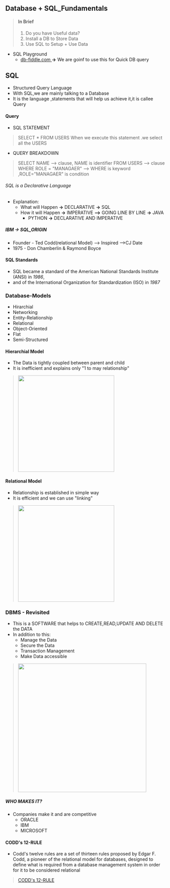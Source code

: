## Database + SQL_Fundamentals

>#### In Brief
> 1. Do you have Useful data?
> 2. Install a DB to Store Data
> 3. Use SQL to Setup + Use Data


- SQL Playground
  - [ db-fiddle.com ](db-fiddle.com) __->__ We are goinf to use this for Quick DB query 


## SQL
- Structured Query Language
- With SQL,we are mainly talking to a Database
- It is the language ,statements that will help us achieve it,it is callee Query

 #### Query
- SQL STATEMENT 
> SELECT * FROM USERS 
> When we execute this statement .we select all the USERS
- QUERY BREAKDOWN
> SELECT NAME      --> clause,  NAME is identifier
> FROM USERS       --> clause
> WHERE ROLE = "MANAGAER"    --> WHERE is keyword ,ROLE="MANAGAER" is condition

###### SQL is a Declarative Language
- Explanation:
    - What will Happen  __->__ DECLARATIVE __->__ SQL
    - How it will Happen  __->__ IMPERATIVE __-->__ GOING LINE BY LINE __->__ JAVA
         - PYTHON __->__  DECLARATIVE AND IMPERATIVE


##### IBM __->__ SQL_ORIGIN 
 - Founder - Ted Codd(relational Model) -->  Inspired -->CJ Date
-  1975 - Don Chamberlin & Raymond Boyce 


#### SQL Standards
- SQL became a standard of the American National Standards Institute (ANSI) in *1986*, 
- and of the International Organization for Standardization (ISO) in *1987*



### Database-Models
- Hirarchial
- Networking
- Entity-Relationship
- Relational
- Object-Oriented
- Flat
- Semi-Structured

#### Hierarchial Model
- The Data is tightly coupled between parent and child
- It is inefficient and explains only "1 to may relationship"
><img src="https://miro.medium.com/max/501/0*lrthX1W11Ct_q0uT.png" width="300px">

#### Relational Model
- Relationship is established in simple way
- It is efficient  and we can use "linking" 
><img src="https://www.studytonight.com/dbms/images/relational-dbms-model.png" width="300px">


### DBMS - Revisited
- This is a SOFTWARE that helps to CREATE,READ,UPDATE AND DELETE the DATA 
- In addition to this: 
   - Manage the Data
   - Secure the Data
   - Transaction Management
   - Make Data accessible

><img src="https://d1whtlypfis84e.cloudfront.net/guides/wp-content/uploads/2018/05/14094144/main-qimg-ee236e230a00c11a90a10c7fd6f33521.png" width="400">
##### WHO MAKES IT?
- Companies make it and are competitive
  - ORACLE
  - IBM
  - MICROSOFT



#### CODD's 12-RULE
- Codd's twelve rules are a set of thirteen rules proposed by Edgar F. Codd, a pioneer of the relational model for databases, designed to define what is required from a database management system in order for it to be considered relational
> 
> [CODD's 12-RULE](https://www.w3resource.com/sql/sql-basic/codd-12-rule-relation.php)